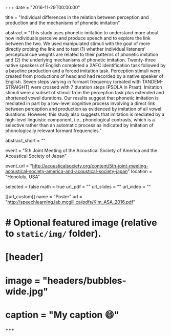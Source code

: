 +++
date = "2016-11-29T00:00:00"

title = "Individual differences in the relation between perception and production and the mechanisms of phonetic imitation"

abstract = "This study uses phonetic imitation to understand more about how individuals perceive and produce speech and to explore the link between the two. We used manipulated stimuli with the goal of more directly probing the link and to test (1) whether individual listeners’ perceptual cue weights are related to their patterns of phonetic imitation and (2) the underlying mechanisms of phonetic imitation. Twenty-three native speakers of English completed a 2AFC identification task followed by a baseline production and a forced imitation task. Perception stimuli were created from productions of head and had recorded by a native speaker of English. Seven steps varying in formant frequency (created with TANDEM-STRAIGHT) were crossed with 7 duration steps (PSOLA in Praat). Imitation stimuli were a subset of stimuli from the perception task plus extended and shortened vowel durations. Our results suggest that phonetic imitation is mediated in part by a low-level cognitive process involving a direct link between perception and production as evidenced by imitation of all vowel durations. However, this study also suggests that imitation is mediated by a high-level linguistic component, i.e., phonological contrasts, which is a selective rather than an automatic process as indicated by imitation of phonologically relevant formant frequencies."

abstract_short = ""

event = "5th Joint Meeting of the Acoustical Society of America and the Acoustical Society of Japan"

event_url = "http://acousticalsociety.org/content/5th-joint-meeting-acoustical-society-america-and-acoustical-society-japan"
location = "Honolulu, USA"

selected = false
math = true
url_pdf = ""
url_slides = ""
url_video = ""

[[url_custom]]
name = "Poster"
url = "http://speechlearning.lab.mcgill.ca/pdfs/Kim_ASA_2016.pdf"

# # Optional featured image (relative to `static/img/` folder).
# [header]
# image = "headers/bubbles-wide.jpg"
# caption = "My caption :smile:"

+++
